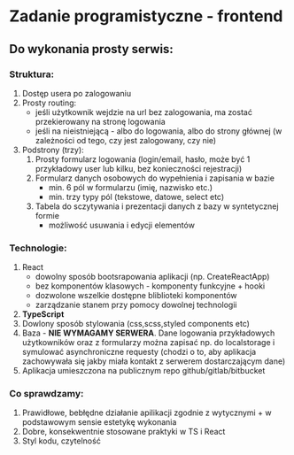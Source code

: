 # Zadanie programistyczne - frontend

## Do wykonania prosty serwis: 

### Struktura:

1. Dostęp usera po zalogowaniu
2. Prosty routing:
   - jeśli użytkownik wejdzie na url bez zalogowania, ma zostać przekierowany na stronę logowania
   - jeśli na nieistniejącą - albo do logowania, albo do strony głównej (w zależności od tego, czy jest zalogowany, czy nie)
3. Podstrony (trzy):
   1. Prosty formularz logowania (login/email, hasło, może być 1 przykładowy user lub kilku, bez konieczności rejestracji)
   2. Formularz danych osobowych do wypełnienia i zapisania w bazie
      - min. 6 pól w formularzu (imię, nazwisko etc.)
      - min. trzy typy pól (tekstowe, datowe, select etc)
   3. Tabela do sczytywania i prezentacji danych z bazy w syntetycznej formie
      - możliwość usuwania i edycji elementów

### Technologie:

1. React
   - dowolny sposób bootsrapowania aplikacji (np. CreateReactApp)
   - bez komponentów klasowych - komponenty funkcyjne + hooki
   - dozwolone wszelkie dostępne bliblioteki komponentów
   - zarządzanie stanem przy pomocy dowolnej technologii
2. **TypeScript**
3. Dowlony sposób stylowania (css,scss,styled components etc)
4. Baza - **NIE WYMAGAMY SERWERA**. Dane logowania przykładowych użytkowników oraz z formularzy można zapisać np. do localstorage i symulować asynchroniczne requesty (chodzi o to, aby aplikacja zachowywała się jakby miała kontakt z serwerem dostarczającym dane)
5. Aplikacja umieszczona na publicznym repo github/gitlab/bitbucket

### Co sprawdzamy: 

1. Prawidłowe, bebłędne działanie apilikacji zgodnie z wytycznymi + w podstawowym sensie estetykę wykonania
2. Dobre, konsekwentnie stosowane praktyki w TS i React
3. Styl kodu, czytelność


